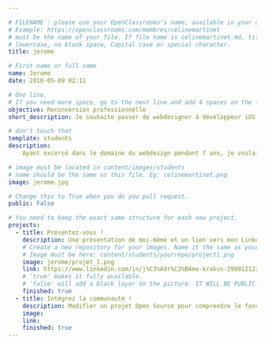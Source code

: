 ```yaml
---

# FILENAME : please use your OpenClassrooms's name, available in your url.
# Example: https://openclassrooms.com/membres/celinemartinet
# must be the name of your file. If file name is celinemartinet.md, title is celinemartinet.
# lowercase, no blank space, Capital case or special character.
title: jerome

# First name or full name
name: Jerome
date: 2018-05-09 02:11

# One line.
# If you need more space, go to the next line and add 4 spaces on the left, as in 'description'.
objective: Reconversion professionnelle
short_description: Je souhaite passer de webdesigner à développeur iOS.

# don't touch that
template: students
description:
    Ayant excercé dans le domaine du webdesign pendant 7 ans, je voulais donner vie à mes designs. J'ai donc appris l'intégration, ce qui m'a donné le goût du code et l'envie de devenir un développeur iOS.

# image must be located in content/images/students
# name should be the same as this file. Eg: celinemartinet.png
image: jerome.jpg

# Change this to True when you do you pull request.
public: False

# You need to keep the exact same structure for each new project.
projects:
  - title: Présentez-vous !
    description: Une présentation de moi-même et un lien vers mon LinkedIn.
    # Create a new repository for your images. Name it the same as your nickname and profile picture.
    # Image must be here: content/students/yourrepo/project1.png
    image: jerome/projet_1.png
    link: https://www.linkedin.com/in/j%C3%A9r%C3%B4me-krakus-29991212a/
    # 'true' makes it fully available.
    # 'false' will add a black layer on the picture. IT WILL BE PUBLIC!
    finished: true
  - title: Intégrez la communauté !
    description: Modifier un projet Open Source pour comprendre le fonctionnement de Git, de Github et des pull requests.
    image:
    link:
    finished: true
---
```

